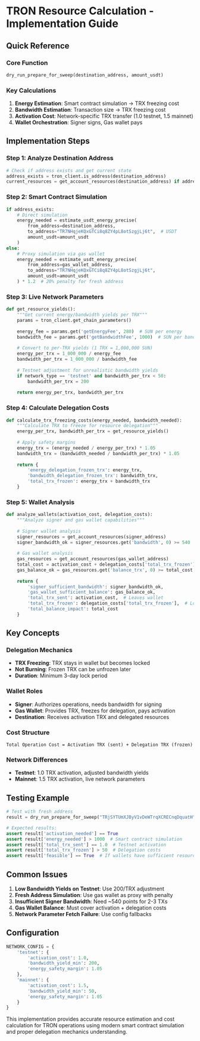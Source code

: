 # TRON Resource Calculation - Implementation Guide

## Quick Reference

### Core Function
```python
dry_run_prepare_for_sweep(destination_address, amount_usdt)
```

### Key Calculations

1. **Energy Estimation**: Smart contract simulation → TRX freezing cost
2. **Bandwidth Estimation**: Transaction size → TRX freezing cost  
3. **Activation Cost**: Network-specific TRX transfer (1.0 testnet, 1.5 mainnet)
4. **Wallet Orchestration**: Signer signs, Gas wallet pays

## Implementation Steps

### Step 1: Analyze Destination Address

```python
# Check if address exists and get current state
address_exists = tron_client.is_address(destination_address)
current_resources = get_account_resources(destination_address) if address_exists else {}
```

### Step 2: Smart Contract Simulation

```python
if address_exists:
    # Direct simulation
    energy_needed = estimate_usdt_energy_precise(
        from_address=destination_address,
        to_address="TR7NHqjeKQxGTCi8q8ZY4pL8otSzgjLj6t",  # USDT
        amount_usdt=amount_usdt
    )
else:
    # Proxy simulation via gas wallet
    energy_needed = estimate_usdt_energy_precise(
        from_address=gas_wallet_address,
        to_address="TR7NHqjeKQxGTCi8q8ZY4pL8otSzgjLj6t",
        amount_usdt=amount_usdt
    ) * 1.2  # 20% penalty for fresh address
```

### Step 3: Live Network Parameters

```python
def get_resource_yields():
    """Get current energy/bandwidth yields per TRX"""
    params = tron_client.get_chain_parameters()
    
    energy_fee = params.get('getEnergyFee', 280)  # SUN per energy
    bandwidth_fee = params.get('getBandwidthFee', 1000)  # SUN per bandwidth
    
    # Convert to per-TRX yields (1 TRX = 1,000,000 SUN)
    energy_per_trx = 1_000_000 / energy_fee
    bandwidth_per_trx = 1_000_000 / bandwidth_fee
    
    # Testnet adjustment for unrealistic bandwidth yields
    if network_type == 'testnet' and bandwidth_per_trx < 50:
        bandwidth_per_trx = 200
    
    return energy_per_trx, bandwidth_per_trx
```

### Step 4: Calculate Delegation Costs

```python
def calculate_trx_freezing_costs(energy_needed, bandwidth_needed):
    """Calculate TRX to freeze for resource delegation"""
    energy_per_trx, bandwidth_per_trx = get_resource_yields()
    
    # Apply safety margins
    energy_trx = (energy_needed / energy_per_trx) * 1.05
    bandwidth_trx = (bandwidth_needed / bandwidth_per_trx) * 1.05
    
    return {
        'energy_delegation_frozen_trx': energy_trx,
        'bandwidth_delegation_frozen_trx': bandwidth_trx,
        'total_trx_frozen': energy_trx + bandwidth_trx
    }
```

### Step 5: Wallet Analysis

```python
def analyze_wallets(activation_cost, delegation_costs):
    """Analyze signer and gas wallet capabilities"""
    
    # Signer wallet analysis
    signer_resources = get_account_resources(signer_address)
    signer_bandwidth_ok = signer_resources.get('bandwidth', 0) >= 540  # ~2-3 TXs
    
    # Gas wallet analysis  
    gas_resources = get_account_resources(gas_wallet_address)
    total_cost = activation_cost + delegation_costs['total_trx_frozen']
    gas_balance_ok = gas_resources.get('balance_trx', 0) >= total_cost
    
    return {
        'signer_sufficient_bandwidth': signer_bandwidth_ok,
        'gas_wallet_sufficient_balance': gas_balance_ok,
        'total_trx_sent': activation_cost,  # Leaves wallet
        'total_trx_frozen': delegation_costs['total_trx_frozen'],  # Locked in wallet
        'total_balance_impact': total_cost
    }
```

## Key Concepts

### Delegation Mechanics
- **TRX Freezing**: TRX stays in wallet but becomes locked
- **Not Burning**: Frozen TRX can be unfrozen later
- **Duration**: Minimum 3-day lock period

### Wallet Roles
- **Signer**: Authorizes operations, needs bandwidth for signing
- **Gas Wallet**: Provides TRX, freezes for delegation, pays activation
- **Destination**: Receives activation TRX and delegated resources

### Cost Structure
```
Total Operation Cost = Activation TRX (sent) + Delegation TRX (frozen)
```

### Network Differences
- **Testnet**: 1.0 TRX activation, adjusted bandwidth yields
- **Mainnet**: 1.5 TRX activation, live network parameters

## Testing Example

```python
# Test with fresh address
result = dry_run_prepare_for_sweep("TRjSYTUmXJByV1vDeWTrqXCRECnqDquatH", 1.0)

# Expected results:
assert result['activation_needed'] == True
assert result['energy_needed'] > 1000  # Smart contract simulation
assert result['total_trx_sent'] == 1.0  # Testnet activation
assert result['total_trx_frozen'] > 50  # Delegation costs
assert result['feasible'] == True  # If wallets have sufficient resources
```

## Common Issues

1. **Low Bandwidth Yields on Testnet**: Use 200/TRX adjustment
2. **Fresh Address Simulation**: Use gas wallet as proxy with penalty
3. **Insufficient Signer Bandwidth**: Need ~540 points for 2-3 TXs
4. **Gas Wallet Balance**: Must cover activation + delegation costs
5. **Network Parameter Fetch Failure**: Use config fallbacks

## Configuration

```python
NETWORK_CONFIG = {
    'testnet': {
        'activation_cost': 1.0,
        'bandwidth_yield_min': 200,
        'energy_safety_margin': 1.05
    },
    'mainnet': {
        'activation_cost': 1.5,
        'bandwidth_yield_min': 50,
        'energy_safety_margin': 1.05
    }
}
```

This implementation provides accurate resource estimation and cost calculation for TRON operations using modern smart contract simulation and proper delegation mechanics understanding.
